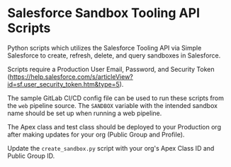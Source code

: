 # Salesforce Sandbox Tooling API Scripts
Python scripts which utilizes the Salesforce Tooling API via Simple Salesforce to create, refresh, delete, and query sandboxes in Salesforce.

Scripts require a Production User Email, Password, and Security Token (https://help.salesforce.com/s/articleView?id=sf.user_security_token.htm&type=5).

The sample GitLab CI/CD config file can be used to run these scripts from the `web` pipeline source. The `SANDBOX` variable with the intended sandbox name should be set up when running a web pipeline.

The Apex class and test class should be deployed to your Production org after making updates for your org (Public Group and Profile).

Update the `create_sandbox.py` script with your org's Apex Class ID and Public Group ID.
